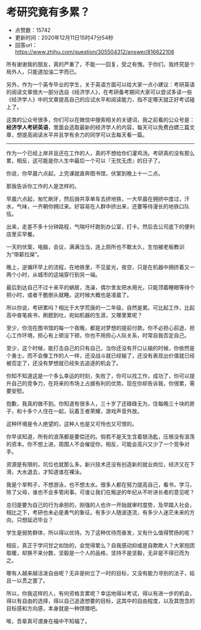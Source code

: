 # 考研究竟有多累？
- 点赞数：15742
- 更新时间：2020年12月11日15时47分54秒
- 回答url：https://www.zhihu.com/question/305504312/answer/816622106
<body>
 <p data-pid="SMK7aLBL">所有谢谢我的朋友，真的严重了，不能一一回复，受之有愧。于你们，我终究是个局外人，只能道加油二字而已。</p>
 <p data-pid="z70h8xq-">另外，作为一个英专毕业的学生，关于英语方面可以给大家一点小建议：考研英语的阅读文章很大一部分选自《经济学人》，在考研备考期间大家可以尝试多读一些《经济学人》中的文章提高自己的应试水平和阅读能力，指不定哪天就正好考试碰上了。</p>
 <p data-pid="hcDp0veR">这类的公众号很多，你们可以在微信中搜索相关的关键词，我之前看的公众号是：<b>经济学人考研英语</b>，里面会选取最新的经济学人的内容，每天可以免费白嫖三篇文章，想提高阅读水平并且学有余力的同学可以去每天看一篇。</p>
 <hr>
 <p data-pid="1fuXXSrF">作为一个已经上岸并且还在工作的人，真的不想给你们灌鸡汤。考研真的没有那么累，相反，这可能是你人生中最后一个可以『无忧无虑』的日子了。</p>
 <p data-pid="gUAyCIpt">你说，你早晨六点起，上完课就直奔图书馆，伏案到晚上十一二点。</p>
 <p data-pid="5JAXeU4K">那我告诉你工作的人是怎样的。</p>
 <p data-pid="Q2iQnMHU">早晨六点起，匆忙刷牙，然后骑共享单车去挤地铁，一大早晨在拥挤中度过，汗水，气味，一齐朝你拥过来。好容易在人群中挤出来，还要等待漫长的地铁口队伍。</p>
 <p data-pid="gV_gJe3l">出来，走差不多十分钟路程，气喘吁吁跑到办公室，打卡。然后去公司底下的便利店里买早餐。</p>
 <p data-pid="hiJoFNXX">一天的伏案，电脑，会议，满满当当，连上厕所也不敢太久，生怕被老板教训为“带薪拉屎”。</p>
 <p data-pid="TjJE_2wC">晚上，逆循环早上的流程，在地铁里，不见星光，夜空，只是在机器中拥挤着又一两个小时，从城市的这端穿行到另一端。</p>
 <p data-pid="aDhrablh">最后到达自己不过十来平的蜗居，洗澡，偶尔舍友把水用光，只能顶着睡眼等待个把小时，或者干脆倒头就睡。这时候大概也是凌晨了。</p>
 <p data-pid="FUdnMGl6">所以你说，考研累吗？相比于大学荒唐的一二年级，自然是累。可比起工作，比起高中奋笔疾书，刷题到吐，宛如机器的生涯，又哪里累呢？</p>
 <p data-pid="swyaGm9q">至少，你泡在图书馆的每一个夜晚，都是对梦想的提前付款。你不必担心前途，担心工作环境，担心有上顿没下顿，你也不用担心人际关系，时常自我否定自己。</p>
 <p data-pid="4GWF_v_P">至少，这个时候，能打击自己的只有自己，当你还没有开口认输的时候，你依然是个勇士。而不会像工作的人一样，还没战斗就已经输了，还没有表现出价值就已经被否定了，还没有梦想就已经失去追逐的机会了。</p>
 <p data-pid="Xznfzv4L">你知不知道这是一个多么幸运的时刻，失败了，你可以找工作，成功了，你可以提升自己的竞争力，在将来的市场上占据有利的优势。现在你却告诉我，你很累，需要安慰。</p>
 <p data-pid="b7DJD_AV">抱歉，我真的做不到。你知道有很多人，三十岁了还碌碌无为，住每晚三十块的房子，和十多个人住在一起，玩着王者荣耀，游戏声音外放。</p>
 <p data-pid="5jmVvcqx">这种环境是令人绝望的，这种人也是又可怜也又可恨的。</p>
 <p data-pid="GVcYfNM9">你早该知道，所有的浪荡都是要偿还的。倘若不是天生含着银汤匙，压根没有浪荡的资本。你不想上进，周围人不会催促你，相反，可能会高兴又少了一个竞争对手。</p>
 <p data-pid="3X2bqZ5H">资源是有限的，坑位也就那么多。新兴技术还没有创造新的就业岗位，经济又在下滑。大水退去，才知道谁在裸泳。</p>
 <p data-pid="0VnuuC9Q">我是个旱鸭子，不想游泳，也不想太水。很多人都在努力提高自己，看书，学习，除了父母，谁也不会多管闲事。可谁让我们在叛逆的年纪从不听进长者的意见呢？</p>
 <p data-pid="5kZEHx7b">总归是要为自己的行为承担的，刚强的人也许一开始就审时度势，及早踏入社会，相比之下，考研也未必是勇气的象征。有多少人随波逐流，有多少人迷茫未来的方向，只想延迟毕业？</p>
 <p data-pid="v4thXTjP">学生是弱势群体，所以得以优待。为了这种优待而奋发，又有什么值得赞扬的呢？</p>
 <p data-pid="SmjDIbPV">相反，真正于学问甘之如饴的，会觉得累么？自我感动抑或是自欺欺人？大家抱团取暖，却换不来分数，坚毅是一个人的品格，坚持不是坚毅，无非是不得已而为之。</p>
 <p data-pid="4WH9VYax">哪有人越来越活泼自由呢？无非是树立了一时的目标，又没有能力寻别的法子，姑且一以贯之罢了。</p>
 <p data-pid="S4N0O2na">所以，你我这样的人，有何资格言累呢？幸运地得以考试，得以有进一步的机会，得以有自由的选择，得以自己追逐想要的目标，这其中的自由程度，以及其饱含的目标感和方向感，本身就是一种馈赠吧。</p>
 <p data-pid="r8gWo_2y">唉，吾辈真可谓身在福中不知福了。</p>
</body>
